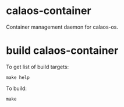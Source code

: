 # calaos-container
Container management daemon for calaos-os.

# build calaos-container
To get list of build targets:
```
make help
```

To build:
```
make
```
